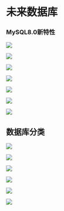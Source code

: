 # 未来数据库

### MySQL8.0新特性

![](https://notes-pic-cjs.oss-cn-chengdu.aliyuncs.com/obsidian/image_YKoh01F3K-.png)

![](https://notes-pic-cjs.oss-cn-chengdu.aliyuncs.com/obsidian/image_gvYK9uhOOy.png)

![](https://notes-pic-cjs.oss-cn-chengdu.aliyuncs.com/obsidian/image_zrfAX9xdXk.png)

![](https://notes-pic-cjs.oss-cn-chengdu.aliyuncs.com/obsidian/image_lcxfwrUUzw.png)

![](https://notes-pic-cjs.oss-cn-chengdu.aliyuncs.com/obsidian/image_bgYiugsI_9.png)

![](https://notes-pic-cjs.oss-cn-chengdu.aliyuncs.com/obsidian/image_-m9xW9oE-E.png)

![](https://notes-pic-cjs.oss-cn-chengdu.aliyuncs.com/obsidian/image_UsJ-k5GDoX.png)

## 数据库分类

![](https://notes-pic-cjs.oss-cn-chengdu.aliyuncs.com/obsidian/image_iSfgyLA9Ll.png)

![](https://notes-pic-cjs.oss-cn-chengdu.aliyuncs.com/obsidian/image_LtSJyh9COa.png)

![](https://notes-pic-cjs.oss-cn-chengdu.aliyuncs.com/obsidian/image_9mWAPzXDyt.png)

![](https://notes-pic-cjs.oss-cn-chengdu.aliyuncs.com/obsidian/image_Mf_yItFLVj.png)

![](https://notes-pic-cjs.oss-cn-chengdu.aliyuncs.com/obsidian/image_4sVGyVfdnd.png)

![](https://notes-pic-cjs.oss-cn-chengdu.aliyuncs.com/obsidian/image_9NLQuqB2y4.png)
